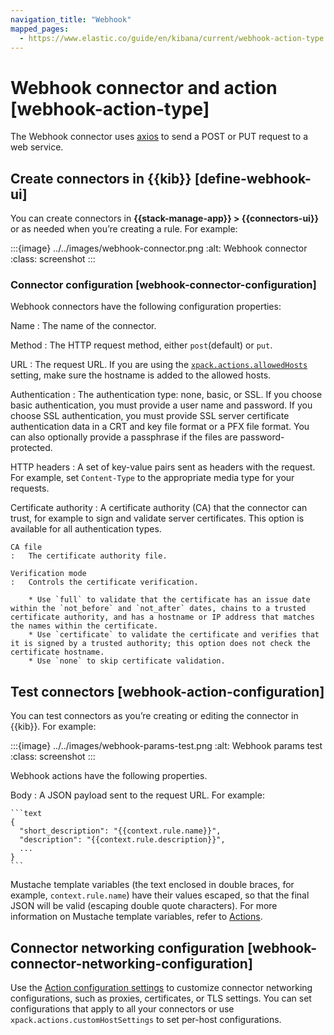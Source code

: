 ```yaml
---
navigation_title: "Webhook"
mapped_pages:
  - https://www.elastic.co/guide/en/kibana/current/webhook-action-type.html
---
```


# Webhook connector and action [webhook-action-type]


The Webhook connector uses [axios](https://github.com/axios/axios) to send a POST or PUT request to a web service.


## Create connectors in {{kib}} [define-webhook-ui]

You can create connectors in **{{stack-manage-app}} > {{connectors-ui}}** or as needed when you’re creating a rule. For example:

:::{image} ../../images/webhook-connector.png
:alt: Webhook connector
:class: screenshot
:::


### Connector configuration [webhook-connector-configuration]

Webhook connectors have the following configuration properties:

Name
:   The name of the connector.

Method
:   The HTTP request method, either `post`(default) or `put`.

URL
:   The request URL. If you are using the [`xpack.actions.allowedHosts`](/reference/configuration-reference/alerting-settings.md#action-settings) setting, make sure the hostname is added to the allowed hosts.

Authentication
:   The authentication type: none, basic, or SSL. If you choose basic authentication, you must provide a user name and password. If you choose SSL authentication, you must provide SSL server certificate authentication data in a CRT and key file format or a PFX file format. You can also optionally provide a passphrase if the files are password-protected.

HTTP headers
:   A set of key-value pairs sent as headers with the request. For example, set `Content-Type` to the appropriate media type for your requests.

Certificate authority
:   A certificate authority (CA) that the connector can trust, for example to sign and validate server certificates. This option is available for all authentication types.

    CA file
    :   The certificate authority file.

    Verification mode
    :   Controls the certificate verification.

        * Use `full` to validate that the certificate has an issue date within the `not_before` and `not_after` dates, chains to a trusted certificate authority, and has a hostname or IP address that matches the names within the certificate.
        * Use `certificate` to validate the certificate and verifies that it is signed by a trusted authority; this option does not check the certificate hostname.
        * Use `none` to skip certificate validation.



## Test connectors [webhook-action-configuration]

You can test connectors as you’re creating or editing the connector in {{kib}}. For example:

:::{image} ../../images/webhook-params-test.png
:alt: Webhook params test
:class: screenshot
:::

Webhook actions have the following properties.

Body
:   A JSON payload sent to the request URL. For example:

    ```text
    {
      "short_description": "{{context.rule.name}}",
      "description": "{{context.rule.description}}",
      ...
    }
    ```


Mustache template variables (the text enclosed in double braces, for example, `context.rule.name`) have their values escaped, so that the final JSON will be valid (escaping double quote characters). For more information on Mustache template variables, refer to [Actions](docs-content://explore-analyze/alerts-cases/alerts/create-manage-rules.md#defining-rules-actions-details).


## Connector networking configuration [webhook-connector-networking-configuration]

Use the [Action configuration settings](/reference/configuration-reference/alerting-settings.md#action-settings) to customize connector networking configurations, such as proxies, certificates, or TLS settings. You can set configurations that apply to all your connectors or use `xpack.actions.customHostSettings` to set per-host configurations.

